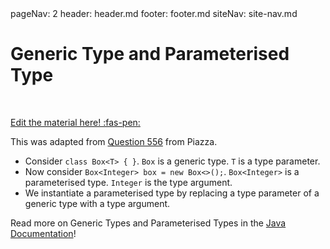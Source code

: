 <frontmatter>
  pageNav: 2
  header: header.md
  footer: footer.md
  siteNav: site-nav.md
</frontmatter>

<br>

# Generic Type and Parameterised Type
<br>

<!-- DO NOT DELETE THIS LINK AND PLEASE WRITE BELOW THIS LINK-->
[Edit the material here! :fas-pen:](https://github.com/nus-cs2030/1920-s2/edit/master/contents/textbook/lecture05/GenericAndParameterisedType/GenericAndParameterisedtype.md)
<!-- DO NOT DELETE THIS LINK AND PLEASE WRITE BELOW THIS LINK-->

This was adapted from [Question 556](https://piazza.com/class/k54zo22zq1t2zc?cid=556) from Piazza.

- Consider `class Box<T> { }`. `Box` is a generic type. `T` is a type parameter.
- Now consider `Box<Integer> box = new Box<>();`. `Box<Integer>` is a parameterised type. `Integer` is the type argument.
- We instantiate a parameterised type by replacing a type parameter of a generic type with a type argument.


Read more on Generic Types and Parameterised Types in the [Java Documentation](https://docs.oracle.com/javase/tutorial/java/generics/types.html)!